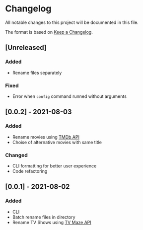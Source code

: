 # Changelog

All notable changes to this project will be documented in this file.

The format is based on [Keep a Changelog](https://keepachangelog.com/en/1.0.0/).

## [Unreleased]

### Added

- Rename files separately

### Fixed

- Error when `config` command runned without arguments

## [0.0.2] - 2021-08-03

### Added

- Rename movies using [TMDb API](https://www.themoviedb.org/documentation/api)
- Choise of alternative movies with same title

### Changed

- CLI formatting for better user experience
- Code refactoring

## [0.0.1] - 2021-08-02

### Added

- CLI
- Batch rename files in directory
- Rename TV Shows using [TV Maze API](https://www.tvmaze.com/api)